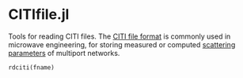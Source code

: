 # CITIfile.jl

Tools for reading CITI files. The [CITI file format](http://literature.cdn.keysight.com/litweb/pdf/ads15/cktsim/ck2016.html) is commonly used in microwave engineering, for storing measured or computed [scattering parameters](https://en.wikipedia.org/wiki/Scattering_parameters) of multiport networks.  

```@docs
rdciti(fname)
```